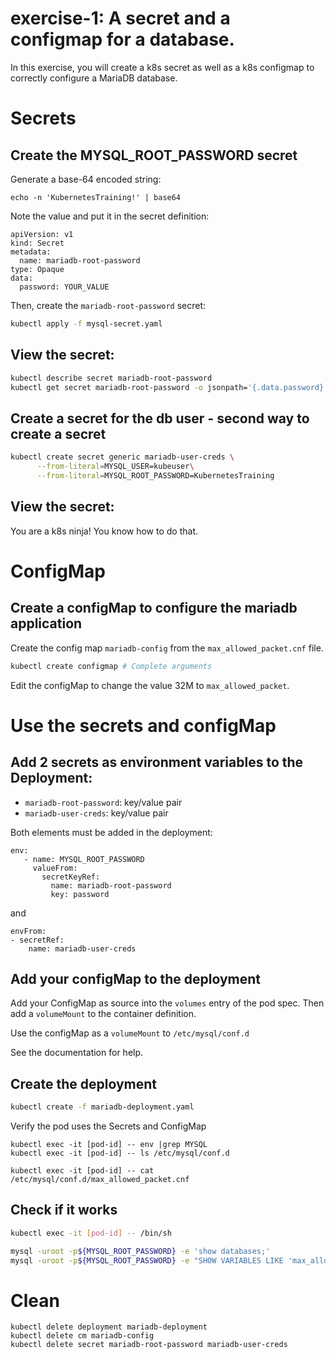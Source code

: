 # exercise-1: A secret and a configmap for a database.

In this exercise, you will create a k8s secret as well as a k8s configmap to correctly configure a MariaDB database.

# Secrets

## Create the MYSQL_ROOT_PASSWORD secret

Generate a base-64 encoded string:
```
echo -n 'KubernetesTraining!' | base64
```

Note the value and put it in the secret definition:
```
apiVersion: v1
kind: Secret
metadata:
  name: mariadb-root-password 
type: Opaque
data:
  password: YOUR_VALUE
```

Then, create the `mariadb-root-password` secret:
```sh
kubectl apply -f mysql-secret.yaml
```

## View the secret:

```sh
kubectl describe secret mariadb-root-password
kubectl get secret mariadb-root-password -o jsonpath='{.data.password}' | base64 -d
```

## Create a secret for the db user - second way to create a secret

```sh
kubectl create secret generic mariadb-user-creds \
      --from-literal=MYSQL_USER=kubeuser\
      --from-literal=MYSQL_ROOT_PASSWORD=KubernetesTraining
```

## View the secret:

You are a k8s ninja!
You know how to do that.

# ConfigMap

## Create a configMap to configure the mariadb application

Create the config map `mariadb-config` from the `max_allowed_packet.cnf` file.
```sh
kubectl create configmap # Complete arguments
```

Edit the configMap to change the value 32M to `max_allowed_packet`.

# Use the secrets and configMap

## Add 2 secrets as environment variables to the Deployment:

* `mariadb-root-password`: key/value pair
* `mariadb-user-creds`: key/value pair

Both elements must be added in the deployment:

```
env:
   - name: MYSQL_ROOT_PASSWORD
     valueFrom:
       secretKeyRef:
         name: mariadb-root-password
         key: password
```

and

```
envFrom:
- secretRef:
    name: mariadb-user-creds
```

## Add your configMap to the deployment

Add your ConfigMap as source into the `volumes` entry of the pod spec. Then add a `volumeMount` to the container definition.

Use the configMap as a `volumeMount` to `/etc/mysql/conf.d` 

See the documentation for help.

## Create the deployment

```sh 
kubectl create -f mariadb-deployment.yaml
```

Verify the pod uses the Secrets and ConfigMap
```
kubectl exec -it [pod-id] -- env |grep MYSQL
kubectl exec -it [pod-id] -- ls /etc/mysql/conf.d

kubectl exec -it [pod-id] -- cat /etc/mysql/conf.d/max_allowed_packet.cnf
```

## Check if it works
```sh
kubectl exec -it [pod-id] -- /bin/sh

mysql -uroot -p${MYSQL_ROOT_PASSWORD} -e 'show databases;'
mysql -uroot -p${MYSQL_ROOT_PASSWORD} -e "SHOW VARIABLES LIKE 'max_allowed_packet';"
```

# Clean
```
kubectl delete deployment mariadb-deployment
kubectl delete cm mariadb-config
kubectl delete secret mariadb-root-password mariadb-user-creds
```




